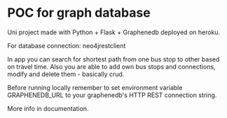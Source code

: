 # POC for graph database

Uni project made with Python + Flask + Graphenedb deployed on heroku.

For database connection: neo4jrestclient

In app you can search for shortest path from one bus stop to other based on travel time.
Also you are able to add own bus stops and connections, modify and delete them - basically crud.

Before running locally remember to set environment variable GRAPHENEDB_URL to your graphenedb's HTTP REST connection string.

More info in documentation.
